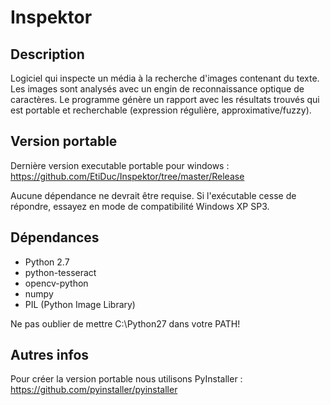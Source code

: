Inspektor
=========

Description
-----------
Logiciel qui inspecte un média à la recherche d'images contenant du texte. Les images sont analysés avec un engin de reconnaissance optique de caractères. Le programme génère un rapport avec les résultats trouvés qui est portable et recherchable (expression régulière, approximative/fuzzy).

Version portable
----------------
Dernière version executable portable pour windows : https://github.com/EtiDuc/Inspektor/tree/master/Release

Aucune dépendance ne devrait être requise. Si l'exécutable cesse de répondre, essayez en mode de compatibilité Windows XP SP3.

Dépendances
-----------
 - Python 2.7
 - python-tesseract
 - opencv-python
 - numpy
 - PIL (Python Image Library)

Ne pas oublier de mettre C:\Python27 dans votre PATH!

Autres infos
------------
Pour créer la version portable nous utilisons PyInstaller : https://github.com/pyinstaller/pyinstaller
